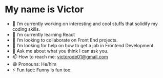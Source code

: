 # My name is Victor

- 🔭 I’m currently working on interesting and cool stuffs that solidify my coding skills.
- 🌱 I’m currently learning React 
- 👯 I’m looking to collaborate on Front End projects.
- 🤔 I’m looking for help on how to get a job in Frontend Development
- 💬 Ask me about what you think I can ask you.
- 📫 How to reach me: victorode01@gmail.com
- 😄 Pronouns: He/him
- ⚡ Fun fact: Funny is fun too.
